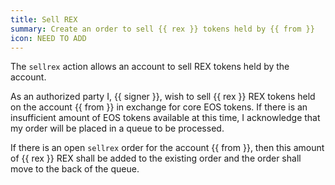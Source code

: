```yaml
---
title: Sell REX
summary: Create an order to sell {{ rex }} tokens held by {{ from }}
icon: NEED TO ADD
---
```


The `sellrex` action allows an account to sell REX tokens held by the account.

As an authorized party I, {{ signer }}, wish to sell {{ rex }} REX tokens held on the account {{ from }} in exchange for core EOS tokens. If there is an insufficient amount of EOS tokens available at this time, I acknowledge that my order will be placed in a queue to be processed. 

If there is an open `sellrex` order for the account {{ from }}, then this amount of {{ rex }} REX shall be added to the existing order and the order shall move to the back of the queue. 
